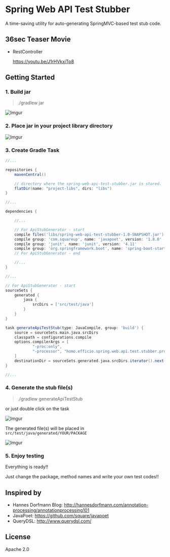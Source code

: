 # Spring Web API Test Stubber

A time-saving utility for auto-generating SpringMVC-based test stub code.

## 36sec Teaser Movie

- RestController

    https://youtu.be/J1rHVkxiTp8

## Getting Started

### 1. Build jar

>./gradlew jar

![Imgur](http://i.imgur.com/9kLBvPs.png)

### 2. Place jar in your project library directory

![Imgur](http://i.imgur.com/z8PQNCW.png)

### 3. Create Gradle Task

```groovy
//...

repositories {
    mavenCentral()

    // directory where the spring-web-api-test-stubber.jar is stored.
    flatDir(name: "project-libs", dirs: "libs")
}

//...

dependencies {

    //...

    // For ApiStubGenerator - start
    compile files('libs/spring-web-api-test-stubber-1.0-SNAPSHOT.jar')
    compile group: 'com.squareup', name: 'javapoet', version: '1.8.0'
    compile group: 'junit', name: 'junit', version: '4.11'
    compile group: 'org.springframework.boot', name: 'spring-boot-starter-test', version: '1.4.2.RELEASE'
    // For ApiStubGenerator - end

    //...
}

//...

// For ApiStubGenerator - start
sourceSets {
    generated {
        java {
            srcDirs = ['src/test/java']
        }
    }
}

task generateApiTestStub(type: JavaCompile, group: 'build') {
    source = sourceSets.main.java.srcDirs
    classpath = configurations.compile
    options.compilerArgs = [
            "-proc:only",
            "-processor", "homo.efficio.spring.web.api.test.stubber.processor.RestControllerProcessor"
    ]
    destinationDir = sourceSets.generated.java.srcDirs.iterator().next()
}

//...
```

### 4. Generate the stub file(s)

>./gradlew generateApiTestStub

or just double click on the task

![Imgur](http://i.imgur.com/gWI8LoY.png?1)

The generated file(s) will be placed in `src/test/java/generated/YOUR/PACKAGE`

![Imgur](http://i.imgur.com/kUhUoY6.png?1)

### 5. Enjoy testing

Everything is ready!!

Just change the package, method names and write your own test codes!!


## Inspired by

- Hannes Dorfmann Blog: http://hannesdorfmann.com/annotation-processing/annotationprocessing101
- JavaPoet: https://github.com/square/javapoet
- QueryDSL: http://www.querydsl.com/

## License

Apache 2.0


